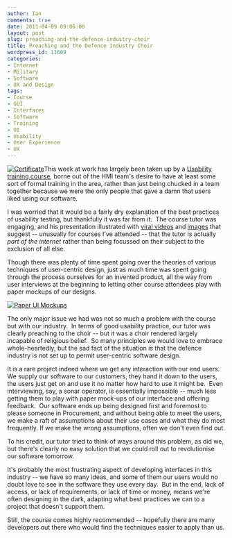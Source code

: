 ```yaml
---
author: Ian
comments: true
date: 2011-04-09 09:06:00
layout: post
slug: preaching-and-the-defence-industry-choir
title: Preaching and the Defence Industry Choir
wordpress_id: 11609
categories:
- Internet
- Military
- Software
- UX and Design
tags:
- Course
- GUI
- Interfaces
- Software
- Training
- UI
- Usability
- User Experience
- UX
---
```


[![Certificate](//files.ianrenton.com/sites/blog/2011/04/C360_2011-04-08-16-37-29-300x225.jpg)](//files.ianrenton.com/sites/blog/2011/04/C360_2011-04-08-16-37-29.jpg)This week at work has largely been taken up by a [Usability training course](http://userfocus.co.uk/training/lifecycle.html), borne out of the HMI team's desire to have at least some sort of formal training in the area, rather than just being chucked in a team together because we were the only people that gave a damn that users liked using our software.

I was worried that it would be a fairly dry explanation of the best practices of usability testing, but thankfully it was far from it.  The course tutor was engaging, and his presentation illustrated with [viral videos](http://www.youtube.com/watch?v=fa9DLxDtPtc) and [images](http://www.time.com/time/photogallery/0,29307,1622338_1363003,00.html) that suggest -- unusually for courses I've attended -- that the tutor is actually _part of the internet_ rather than being focussed on their subject to the exclusion of all else.

Though there was plenty of time spent going over the theories of various techniques of user-centric design, just as much time was spent going through the process ourselves for an invented product, all the way from user interviews at the beginning to letting other course attendees play with paper mockups of our designs.

[![Paper UI Mockups](//files.ianrenton.com/sites/blog/2011/04/IMG_20110408_163144-300x225.jpg)](//files.ianrenton.com/sites/blog/2011/04/IMG_20110408_163144.jpg)

The only major issue we had was not so much a problem with the course but with our industry.  In terms of good usability practice, our tutor was clearly preaching to the choir -- but it was a choir rendered largely incapable of religious belief.  So many principles we would love to embrace whole-heartedly, but the sad fact of the situation is that the defence industry is not set up to permit user-centric software design.

It is a rare project indeed where we get any interaction with our end users.  We supply our software to our customers, they hand it down to the users, the users just get on and use it no matter how hard to use it might be.  Even interviewing, say, a sonar operator, is essentially impossible -- much less getting them to play with paper mock-ups of our interface and offering feedback.  Our software ends up being designed first and foremost to please someone in Procurement, and without being able to meet the users, we make a raft of assumptions about their use cases and what they do most frequently. If we make the wrong assumptions, often we don't even find out.

To his credit, our tutor tried to think of ways around this problem, as did we, but there's clearly no easy solution that we could roll out to revolutionise our software tomorrow.

It's probably the most frustrating aspect of developing interfaces in this industry -- we have so many ideas, and some of them our users would no doubt love to see in the software they use every day.  But in the end, lack of access, or lack of requirements, or lack of time or money, means we're often designing in the dark, adapting what best practices we can to a project that doesn't support them.

Still, the course comes highly recommended -- hopefully there are many developers out there who would find the techniques easier to apply than us.
